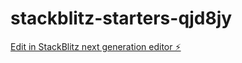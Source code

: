 # stackblitz-starters-qjd8jy

[Edit in StackBlitz next generation editor ⚡️](https://stackblitz.com/~/github.com/leonardovini74/stackblitz-starters-qjd8jy)